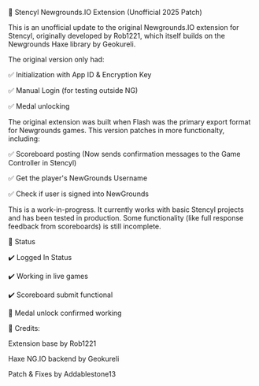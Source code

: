 🧩 Stencyl Newgrounds.IO Extension (Unofficial 2025 Patch)

This is an unofficial update to the original Newgrounds.IO extension for Stencyl, originally developed by Rob1221, which itself builds on the Newgrounds Haxe library by Geokureli.

The original version only had:

✅ Initialization with App ID & Encryption Key

✅ Manual Login (for testing outside NG)

✅ Medal unlocking

The original extension was built when Flash was the primary export format for Newgrounds games. This version patches in more functionalty, including:

✅ Scoreboard posting (Now sends confirmation messages to the Game Controller in Stencyl)

✅ Get the player's NewGrounds Username

✅ Check if user is signed into NewGrounds

This is a work-in-progress. It currently works with basic Stencyl projects and has been tested in production. Some functionality (like full response feedback from scoreboards) is still incomplete.

🔧 Status

✔️ Logged In Status

✔️ Working in live games

✔️ Scoreboard submit functional

💬 Medal unlock confirmed working

📌 Credits:

Extension base by Rob1221

Haxe NG.IO backend by Geokureli

Patch & Fixes by Addablestone13

